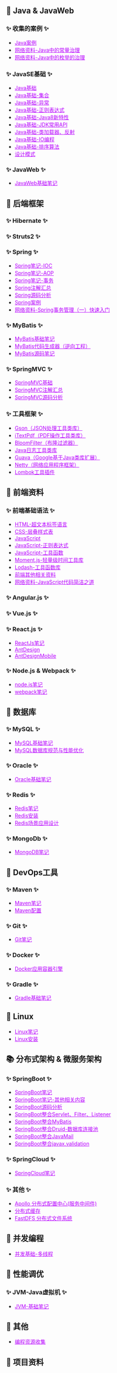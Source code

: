 ## 📕 Java & JavaWeb

### ✨ 收集的案例 ✨

* [Java案例](/01-Java&JavaWeb/00-收集的案例/Java案例)
* [网络资料-Java中的常量治理](/01-Java&JavaWeb/00-收集的案例/网络资料-Java中的常量治理)
* [网络资料-Java中的枚举的治理](/01-Java&JavaWeb/00-收集的案例/网络资料-Java中的枚举的治理)

### ✨ JavaSE基础 ✨

* [Java基础](/01-Java&JavaWeb/01-JavaSE基础/01-Java基础)
* [Java基础-集合](/01-Java&JavaWeb/01-JavaSE基础/02-Java基础-集合)
* [Java基础-异常](/01-Java&JavaWeb/01-JavaSE基础/03-Java基础-异常)
* [Java基础-正则表达式](/01-Java&JavaWeb/01-JavaSE基础/04-Java基础-正则表达式)
* [Java基础-Java8新特性](/01-Java&JavaWeb/01-JavaSE基础/05-Java基础-Java8新特性)
* [Java基础-JDK常用API](/01-Java&JavaWeb/01-JavaSE基础/06-Java基础-JDK常用API)
* [Java基础-类加载器、反射](/01-Java&JavaWeb/01-JavaSE基础/07-Java基础-类加载器、反射)
* [Java基础-IO编程](/01-Java&JavaWeb/01-JavaSE基础/08-Java基础-IO编程)
* [Java基础-排序算法](/01-Java&JavaWeb/01-JavaSE基础/19-Java基础-排序算法)
* [设计模式](/01-Java&JavaWeb/01-JavaSE基础/20-设计模式)

### ✨ JavaWeb ✨

* [JavaWeb基础笔记](/01-Java&JavaWeb/02-JavaWeb/01-JavaWeb基础笔记)
  
## 📗 后端框架

### ✨ Hibernate ✨

### ✨ Struts2 ✨

### ✨ Spring ✨

* [Spring笔记-IOC](/02-后端框架/03-Spring/01-Spring笔记01-IOC)
* [Spring笔记-AOP](/02-后端框架/03-Spring/01-Spring笔记02-AOP)
* [Spring笔记-事务](/02-后端框架/03-Spring/01-Spring笔记03-事务)
* [Spring注解汇总](/02-后端框架/03-Spring/02-Spring注解汇总)
* [Spring源码分析](/02-后端框架/03-Spring/03-Spring源码分析)
* [Spring案例](/02-后端框架/03-Spring/04-Spring案例)
* [网络资料-Spring事务管理（一）快速入门](/02-后端框架/03-Spring/网络资料-Spring事务管理（一）快速入门)

### ✨ MyBatis ✨

* [MyBatis基础笔记](/02-后端框架/04-MyBatis/01-MyBatis基础笔记)
* [MyBatis代码生成器（逆向工程）](/02-后端框架/04-MyBatis/02-MyBatis代码生成器（逆向工程）)
* [MyBatis源码笔记](/02-后端框架/04-MyBatis/03-MyBatis源码笔记)

### ✨ SpringMVC ✨

* [SpringMVC基础](/02-后端框架/05-SpringMVC/01-SpringMVC基础)
* [SpringMVC注解汇总](/02-后端框架/05-SpringMVC/02-SpringMVC注解汇总)
* [SpringMVC源码分析](/02-后端框架/05-SpringMVC/03-SpringMVC源码分析)

### ✨ 工具框架 ✨

* [Gson（JSON处理工具类库）](/02-后端框架/06-工具框架/01-Gson（JSON处理工具类库）)
* [iTextPdf（PDF操作工具类库）](/02-后端框架/06-工具框架/02-iTextPdf（PDF操作工具类库）)
* [BloomFilter（布隆过滤器）](/02-后端框架/06-工具框架/03-BloomFilter（布隆过滤器）)
* [Java日志工具类库](/02-后端框架/06-工具框架/04-Java日志工具类库)
* [Guava（Google基于Java类库扩展）](/02-后端框架/06-工具框架/05-Guava（Google基于Java类库扩展）)
* [Netty（网络应用程序框架）](/02-后端框架/06-工具框架/06-Netty（网络应用程序框架）)
* [Lombok工具插件](/02-后端框架/06-工具框架/07-Lombok工具插件)

## 📘 前端资料

### ✨ 前端基础语法 ✨

* [HTML-超文本标签语言](/03-前端资料/01-前端基础语法/01-HTML-超文本标签语言)
* [CSS-层叠样式表](/03-前端资料/01-前端基础语法/02-CSS-层叠样式表)
* [JavaScript](/03-前端资料/01-前端基础语法/03-JavaScript)
* [JavaScript-正则表达式](/03-前端资料/01-前端基础语法/04-JavaScript-正则表达式)
* [JavaScript-工具函数](/03-前端资料/01-前端基础语法/05-JavaScript-工具函数)
* [Moment.js-轻量级时间工具库](/03-前端资料/01-前端基础语法/06-Moment.js-轻量级时间工具库)
* [Lodash-工具函数库](/03-前端资料/01-前端基础语法/07-Lodash-工具函数库)
* [前端其他相关资料](/03-前端资料/01-前端基础语法/99-前端其他相关资料)
* [网络资料-JavaScript代码简洁之道](/03-前端资料/01-前端基础语法/网络资料-JavaScript代码简洁之道)

### ✨ Angular.js ✨

### ✨ Vue.js ✨

### ✨ React.js ✨

* [ReactJs笔记](/03-前端资料/04-React/01-ReactJs笔记)
* [AntDesign](/03-前端资料/04-React/02-AntDesign)
* [AntDesignMobile](/03-前端资料/04-React/03-AntDesignMobile)

### ✨ Node.js & Webpack ✨

* [node.js笔记](/03-前端资料/05-Node&Webpack/01-node笔记)
* [webpack笔记](/03-前端资料/05-Node&Webpack/02-webpack笔记)

## 📙 数据库

### ✨ MySQL ✨

* [MySQL基础笔记](/04-数据库/01-MySQL/01-MySQL基础笔记)
* [MySQL数据库规范与性能优化](/04-数据库/01-MySQL/02-MySQL数据库规范与性能优化)

### ✨ Oracle ✨

* [Oracle基础笔记](/04-数据库/02-Oracle/01-Oracle基础笔记)

### ✨ Redis ✨

* [Redis笔记](/04-数据库/03-Redis/01-Redis笔记)
* [Redis安装](/04-数据库/03-Redis/02-Redis安装)
* [Redis场景应用设计](/04-数据库/03-Redis/03-Redis场景应用设计)

### ✨ MongoDb ✨

* [MongoDB笔记](/04-数据库/04-MongoDb/01-MongoDB笔记)

## 📓 DevOps工具

### ✨ Maven ✨

* [Maven笔记](/05-DevOps工具/01-Maven/01-Maven笔记)
* [Maven配置](/05-DevOps工具/01-Maven/02-Maven配置)

### ✨ Git ✨

* [Git笔记](/05-DevOps工具/02-Git/01-Git笔记)

### ✨ Docker ✨

* [Docker应用容器引擎](/05-DevOps工具/03-Docker/01-Docker应用容器引擎)

### ✨ Gradle ✨

* [Gradle基础笔记](/05-DevOps工具/06-Gradle/01-Gradle基础笔记)

## 📄 Linux

* [Linux笔记](/06-Linux/01-Linux笔记)
* [Linux安装](/06-Linux/02-Linux安装)

## 📚 分布式架构 & 微服务架构

### ✨ SpringBoot ✨

* [SpringBoot笔记](/07-分布式架构&微服务架构/01-SpringBoot/01-SpringBoot笔记)
* [SpringBoot笔记-其他相关内容](/07-分布式架构&微服务架构/01-SpringBoot/02-SpringBoot笔记-其他相关内容)
* [SpringBoot源码分析](/07-分布式架构&微服务架构/01-SpringBoot/03-SpringBoot源码分析)
* [SpringBoot整合Servlet、Filter、Listener](/07-分布式架构&微服务架构/01-SpringBoot/04-SpringBoot整合Servlet、Filter、Listener)
* [SpringBoot整合MyBatis](/07-分布式架构&微服务架构/01-SpringBoot/05-SpringBoot整合MyBatis)
* [SpringBoot整合Druid-数据库连接池](/07-分布式架构&微服务架构/01-SpringBoot/06-SpringBoot整合Druid-数据库连接池)
* [SpringBoot整合JavaMail](/07-分布式架构&微服务架构/01-SpringBoot/12-SpringBoot整合JavaMail)
* [SpringBoot整合javax.validation](/07-分布式架构&微服务架构/01-SpringBoot/13-SpringBoot整合javax.validation)

### ✨ SpringCloud ✨

* [SpringCloud笔记](/07-分布式架构&微服务架构/02-SpringCloud/01-SpringCloud笔记)

### ✨ 其他 ✨

* [Apollo 分布式配置中心(服务中间件)](/07-分布式架构&微服务架构/01-Apollo_分布式配置中心)
* [分布式缓存](/07-分布式架构&微服务架构/04-分布式缓存)
* [FastDFS 分布式文件系统](/07-分布式架构&微服务架构/05-FastDFS_分布式文件系统)

## 📒 并发编程

* [并发基础-多线程](/08-并发编程/01-并发基础-多线程)

## 📃 性能调优

### ✨ JVM-Java虚拟机 ✨

* [JVM-基础笔记](/09-性能调优/01-JVM-Java虚拟机/01-JVM-基础笔记)

## 📜 其他

* [编程资源收集](/99-其他/编程资源收集)

## 📖 项目资料



<style type="text/css">
.li {
  background-color: purple;
  color: purple;
}
a:link{
	color: rgb(183, 0, 255);
}
a:visited{
	color: rgb(183, 0, 255);
}
a:hover{
	color: pink;
}
</style>